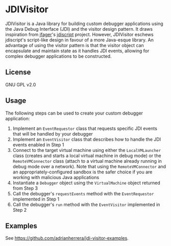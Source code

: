 JDIVisitor
==========

JDIVisitor is a Java library for building custom debugger applications using the Java Debug Interface (JDI) and the visitor design pattern. It draws inspiration from [jfager](https://github.com/jfager)'s [jdiscript](https://github.com/jfager/jdiscript) project. However, JDIVisitor eschews jdiscript's script-like design in favour of a more Java-esque library. An advantage of using the visitor pattern is that the visitor object can encapsulate and maintain state as it handles JDI events, allowing for complex debugger applications to be constructed.

## License
GNU GPL v2.0

## Usage
The following steps can be used to create your custom debugger application:

1. Implement an `EventRequestor` class that requests specific JDI events that will be handled by your debugger
2. Implement an `EventVisitor` class that describes how to handle the JDI events enabled in Step 1
3. Connect to the target virtual machine using either the `LocalVMLauncher` class (creates and starts a local virtual machine in debug mode) or the `RemoteVMConnector` class (attach to a virtual machine already running in debug mode over a network). Note that using the `RemoteVMConnector` and an appropriately-configured sandbox is the safer choice if you are working with malicious Java applications
4. Instantiate a ``Debugger`` object using the `VirtualMachine` object returned from Step 3
5. Call the debugger's `requestEvents` method with the `EventRequestor` implemented in Step 1
6. Call the debugger's `run` method with the `EventVisitor` implemented in Step 2

## Examples
See https://github.com/adrianherrera/jdi-visitor-examples.
